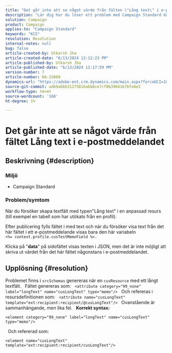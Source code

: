 ```yaml
---
title: "Det går inte att se något värde från fälten \"Lång text\" i e-postmeddelandet"
description: "Lär dig hur du löser ett problem med Campaign Standard där du kan skapa textfält med typen \"Lång text\" i valfri anpassad resurs."
solution: Campaign
product: Campaign
applies-to: "Campaign Standard"
keywords: "KCS"
resolution: Resolution
internal-notes: null
bug: false
article-created-by: Utkarsh Jha
article-created-date: "6/13/2024 12:12:23 PM"
article-published-by: Utkarsh Jha
article-published-date: "6/13/2024 12:17:59 PM"
version-number: 7
article-number: KA-15089
dynamics-url: "https://adobe-ent.crm.dynamics.com/main.aspx?forceUCI=1&pagetype=entityrecord&etn=knowledgearticle&id=0f86982e-7e29-ef11-840a-00224808decd"
source-git-commit: adb9a8bb311f5816abb8ce7cf0b39641b76fe8e2
workflow-type: tm+mt
source-wordcount: '168'
ht-degree: 1%

---
```


# Det går inte att se något värde från fältet Lång text i e-postmeddelandet

## Beskrivning {#description}


### <b>Miljö</b>

- Campaign Standard



### <b>Problem/symtom</b>

När du försöker skapa textfält med typen&quot;Lång text&quot; i en anpassad resurs (till exempel en tabell som har utökats från en profil).

Efter publicering fylls fältet i med text och när du försöker visa text från det här fältet i ett e-postmeddelande visas bara den här variabeln `<%= context.profile.cusTestMemoField %>.`

Klicka på &quot;<b>data</b>&quot; på sidofältet visas texten i JSON, men det är inte möjligt att skriva ut värdet från det här fältet någonstans i e-postmeddelandet.


## Upplösning {#resolution}


Problemet finns i `srcSchemas` genereras när en `cusResource` med ett långt textfält.
 
Fältet genereras som:
 
`<attribute category="99_none" label="longText" name="cusLongText" type="memo"/>`
 
Och refereras i resursdefinitionen som:
 
`<attribute name="cusLongText" template="ext:recipient:recipient/@cusLongText"/>`
 
Ovanstående är sammanhängande, men lika fel.
 
<b>Korrekt syntax:</b>


```
<element category="99_none" label="longText" name="cusLongText" type="memo"/>
```


 
Och refererad som:


```
<element name="cusLongText" template="ext:recipient:recipient/cusLongText"/>
```

